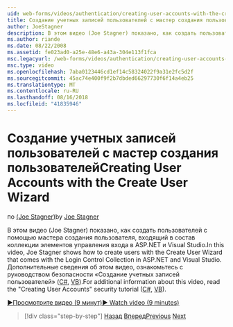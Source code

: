 ```yaml
---
uid: web-forms/videos/authentication/creating-user-accounts-with-the-create-user-wizard
title: Создание учетных записей пользователей с мастер создания пользователей | Документация Майкрософт
author: JoeStagner
description: В этом видео (Joe Stagner) показано, как создать пользователей с помощью мастера создания пользователя, входящий в состав коллекции элементов управления входа в ASP.NET и Visual Studio. Е...
ms.author: riande
ms.date: 08/22/2008
ms.assetid: fe023ad0-a25e-48e6-a43a-304e113f1fca
msc.legacyurl: /web-forms/videos/authentication/creating-user-accounts-with-the-create-user-wizard
msc.type: video
ms.openlocfilehash: 7aba0123446cd1ef14c58324022f9a31e2fc5d2f
ms.sourcegitcommit: 45ac74e400f9f2b7dbded66297730f6f14a4eb25
ms.translationtype: MT
ms.contentlocale: ru-RU
ms.lasthandoff: 08/16/2018
ms.locfileid: "41835946"
---
```

<a name="creating-user-accounts-with-the-create-user-wizard"></a><span data-ttu-id="c1e42-104">Создание учетных записей пользователей с мастер создания пользователей</span><span class="sxs-lookup"><span data-stu-id="c1e42-104">Creating User Accounts with the Create User Wizard</span></span>
====================
<span data-ttu-id="c1e42-105">по [(Joe Stagner)](https://github.com/JoeStagner)</span><span class="sxs-lookup"><span data-stu-id="c1e42-105">by [Joe Stagner](https://github.com/JoeStagner)</span></span>

<span data-ttu-id="c1e42-106">В этом видео (Joe Stagner) показано, как создать пользователей с помощью мастера создания пользователя, входящий в состав коллекции элементов управления входа в ASP.NET и Visual Studio.</span><span class="sxs-lookup"><span data-stu-id="c1e42-106">In this video, Joe Stagner shows how to create users with the Create User Wizard that comes with the Login Control Collection in ASP.NET and Visual Studio.</span></span> <span data-ttu-id="c1e42-107">Дополнительные сведения об этом видео, ознакомьтесь с руководством безопасности «Создание учетных записей пользователей» ([C#](../../overview/older-versions-security/membership/creating-user-accounts-cs.md), [VB](../../overview/older-versions-security/membership/creating-user-accounts-vb.md)).</span><span class="sxs-lookup"><span data-stu-id="c1e42-107">For additional information about this video, read the "Creating User Accounts" security tutorial ([C#](../../overview/older-versions-security/membership/creating-user-accounts-cs.md), [VB](../../overview/older-versions-security/membership/creating-user-accounts-vb.md)).</span></span>

[<span data-ttu-id="c1e42-108">&#9654;Просмотрите видео (9 минут)</span><span class="sxs-lookup"><span data-stu-id="c1e42-108">&#9654; Watch video (9 minutes)</span></span>](https://channel9.msdn.com/Blogs/ASP-NET-Site-Videos/creating-user-accounts-with-the-create-user-wizard)

> [!div class="step-by-step"]
> <span data-ttu-id="c1e42-109">[Назад](changing-membership-settings-in-the-default-membership-schema.md)
> [Вперед](creating-user-accounts-programmatically.md)</span><span class="sxs-lookup"><span data-stu-id="c1e42-109">[Previous](changing-membership-settings-in-the-default-membership-schema.md)
[Next](creating-user-accounts-programmatically.md)</span></span>
